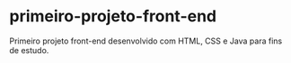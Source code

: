 # primeiro-projeto-front-end
Primeiro projeto front-end desenvolvido com HTML, CSS e Java para fins de estudo.
